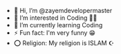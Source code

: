 - 👋 Hi, I’m @zayemdevelopermaster
- 👀 I’m interested in Coding 👨‍💻
- 🌱 I’m currently learning Coding
- ⚡ Fun fact: I'm very funny 😁
- ⭕ Religion: My religion is ISLAM ☪

<!---
zayemdevelopermaster/zayemdevelopermaster is a ✨ special ✨ repository because its `README.md` (this file) appears on your GitHub profile.
You can click the Preview link to take a look at your changes.
--->
